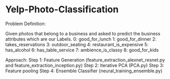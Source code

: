 # Yelp-Photo-Classification
Problem Definition:

Given photos that belong to a business and asked to predict the business
attributes which are our Labels.
0: good_for_lunch
1: good_for_dinner
2: takes_reservations
3: outdoor_seating
4: restaurant_is_expensive
5: has_alcohol
6: has_table_service
7: ambience_is_classy
8: good_for_kids

Approach:
Step 1: Feature Generation (feature_extraction_alexnet_resnet.py and feature_extraction_inception.py)
Step 2: Iterative PCA (PCA.py)
Step 3: Feature pooling 
Step 4: Ensemble Classifier (neural_training_ensemble.py)
